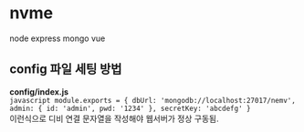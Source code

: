 # nvme
node express mongo vue

## config 파일 세팅 방법

**config/index.js**  
    ```javascript
    module.exports = {
      dbUrl: 'mongodb://localhost:27017/nemv',
      admin: {
          id: 'admin',
          pwd: '1234'
      },
      secretKey: 'abcdefg'
    }
    ```  
이런식으로 디비 연결 문자열을 작성해야 웹서버가 정상 구동됨.
